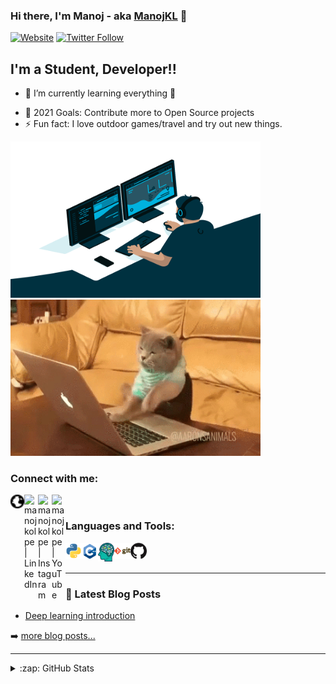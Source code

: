 ### Hi there, I'm Manoj - aka [ManojKL][website] 👋

[![Website](https://img.shields.io/website?down_color=yellow&down_message=under%20construction&url=http%3A%2F%2Fmanojkolpe.mystrikingly.com%2F)](http://manojkolpe.mystrikingly.com/)
[![Twitter Follow](https://img.shields.io/twitter/follow/manojkolpe?style=social)](https://twitter.com/manojkolpe?s=08)

## I'm a Student, Developer!!

<!-- - 🔭 I just launched my first course: [Become A VS Code SuperHero!][course]! -->
- 🌱 I’m currently learning everything 🤣
<!-- - 👯 I’m looking to collaborate with other content creators -->
- 🥅 2021 Goals: Contribute more to Open Source projects
- ⚡ Fun fact: I love outdoor games/travel and try out new things.

<img src="https://github.com/Manojkl/Manojkl/blob/main/code.gif" width="400" height="250" /><img src="https://github.com/Manojkl/Manojkl/blob/main/cat_code.gif" width="400" height="250"/>

<!-- ### Spotify Playing 🎧

[<img src="https://now-playing-codestackr.vercel.app/api/spotify-playing" alt="codeSTACKr Spotify Playing" width="350" />](https://open.spotify.com/user/swyqyimdc12jajde4vpwd2x1b) -->

### Connect with me:

[<img align="left" alt="manojkolpe.mystrikingly.com" width="22px" src="https://raw.githubusercontent.com/iconic/open-iconic/master/svg/globe.svg" />][website]
[<img align="left" alt="manojkolpe | LinkedIn" width="22px" src="https://cdn.jsdelivr.net/npm/simple-icons@v3/icons/linkedin.svg" />][linkedin]
[<img align="left" alt="manojkolpe | Instagram" width="22px" src="https://cdn.jsdelivr.net/npm/simple-icons@v3/icons/instagram.svg" />][instagram]
[<img align="left" alt="manojkolpe | YouTube" width="22px" src="https://cdn.jsdelivr.net/npm/simple-icons@v3/icons/youtube.svg" />][youtube]
<!-- [<img align="left" alt="codeSTACKr | Twitter" width="22px" src="https://cdn.jsdelivr.net/npm/simple-icons@v3/icons/twitter.svg" />][twitter] -->


<br />

### Languages and Tools:

[<img align="left" alt="Python" width="26px" src="https://github.com/Manojkl/Manojkl/blob/main/python.png" />][python]
[<img align="left" alt="CPP" width="26px" src="https://github.com/Manojkl/Manojkl/blob/main/cpp.png" />][CPP]
[<img align="left" alt="AI" width="26px" src="https://github.com/Manojkl/Manojkl/blob/main/ai.png" />][AI]
<!-- [<img align="left" alt="Visual Studio Code" width="26px" src="https://raw.githubusercontent.com/github/explore/80688e429a7d4ef2fca1e82350fe8e3517d3494d/topics/visual-studio-code/visual-studio-code.png" />][webdevplaylist]
[<img align="left" alt="HTML5" width="26px" src="https://raw.githubusercontent.com/github/explore/80688e429a7d4ef2fca1e82350fe8e3517d3494d/topics/html/html.png" />][webdevplaylist]
[<img align="left" alt="CSS3" width="26px" src="https://raw.githubusercontent.com/github/explore/80688e429a7d4ef2fca1e82350fe8e3517d3494d/topics/css/css.png" />][cssplaylist]
[<img align="left" alt="Sass" width="26px" src="https://raw.githubusercontent.com/github/explore/80688e429a7d4ef2fca1e82350fe8e3517d3494d/topics/sass/sass.png" />][cssplaylist]
[<img align="left" alt="JavaScript" width="26px" src="https://raw.githubusercontent.com/github/explore/80688e429a7d4ef2fca1e82350fe8e3517d3494d/topics/javascript/javascript.png" />][jsplaylist]
[<img align="left" alt="React" width="26px" src="https://raw.githubusercontent.com/github/explore/80688e429a7d4ef2fca1e82350fe8e3517d3494d/topics/react/react.png" />][reactplaylist]
[<img align="left" alt="Gatsby" width="26px" src="https://raw.githubusercontent.com/github/explore/e94815998e4e0713912fed477a1f346ec04c3da2/topics/gatsby/gatsby.png" />][webdevplaylist]
[<img align="left" alt="GraphQL" width="26px" src="https://raw.githubusercontent.com/github/explore/80688e429a7d4ef2fca1e82350fe8e3517d3494d/topics/graphql/graphql.png" />][webdevplaylist]
[<img align="left" alt="Node.js" width="26px" src="https://raw.githubusercontent.com/github/explore/80688e429a7d4ef2fca1e82350fe8e3517d3494d/topics/nodejs/nodejs.png" />][webdevplaylist]
[<img align="left" alt="Deno" width="26px" src="https://raw.githubusercontent.com/github/explore/361e2821e2dea67711cde99c9c40ed357061cf27/topics/deno/deno.png" />][webdevplaylist]
[<img align="left" alt="SQL" width="26px" src="https://raw.githubusercontent.com/github/explore/80688e429a7d4ef2fca1e82350fe8e3517d3494d/topics/sql/sql.png" />][webdevplaylist]
[<img align="left" alt="MySQL" width="26px" src="https://raw.githubusercontent.com/github/explore/80688e429a7d4ef2fca1e82350fe8e3517d3494d/topics/mysql/mysql.png" />][webdevplaylist]
[<img align="left" alt="MongoDB" width="26px" src="https://raw.githubusercontent.com/github/explore/80688e429a7d4ef2fca1e82350fe8e3517d3494d/topics/mongodb/mongodb.png" />][webdevplaylist] -->
[<img align="left" alt="Git" width="26px" src="https://raw.githubusercontent.com/github/explore/80688e429a7d4ef2fca1e82350fe8e3517d3494d/topics/git/git.png" />][webdevplaylist]
[<img align="left" alt="GitHub" width="26px" src="https://raw.githubusercontent.com/github/explore/78df643247d429f6cc873026c0622819ad797942/topics/github/github.png" />][webdevplaylist]
<!-- [<img align="left" alt="Terminal" width="26px" src="https://raw.githubusercontent.com/github/explore/80688e429a7d4ef2fca1e82350fe8e3517d3494d/topics/terminal/terminal.png" />][webdevplaylist] -->

<br />
<br />

---

### 📕 Latest Blog Posts

<!-- BLOG-POST-LIST:START -->
- [Deep learning introduction](http://manojkolpe.mystrikingly.com/)

<!-- BLOG-POST-LIST:END -->

➡️ [more blog posts...](http://manojkolpe.mystrikingly.com/)

---

<details>
  <summary>:zap: GitHub Stats</summary>

  <img align="left" alt="codeSTACKr's GitHub Stats" src="https://github-readme-stats.codestackr.vercel.app/api?username=Manojkl&show_icons=true&hide_border=true" />

</details>

[website]: http://manojkolpe.mystrikingly.com/
<!-- [course]: http://vsCodeHero.com -->
[twitter]: http://manojkolpe.mystrikingly.com/
[youtube]: http://manojkolpe.mystrikingly.com/
[instagram]: http://manojkolpe.mystrikingly.com/
[linkedin]: https://​linkedin.com/in/manojkl/
[webdevplaylist]: ​linkedin.com/in/manojkl
[python]: https://en.wikipedia.org/wiki/Python_(programming_language)
[CPP]: https://en.wikipedia.org/wiki/C%2B%2B
[AI]: https://en.wikipedia.org/wiki/Artificial_intelligence
<!-- [jsplaylist]: https://www.youtube.com/playlist?list=PLkwxH9e_vrALRJKu7wfXby3MKeflhTu6B
[cssplaylist]: https://www.youtube.com/playlist?list=PLkwxH9e_vrALSdvZuEh6gqQdmDoDIoqz4
[reactplaylist]: https://www.youtube.com/playlist?list=PLkwxH9e_vrAK4TdffpxKY3QGyHCpxFcQ0 -->
